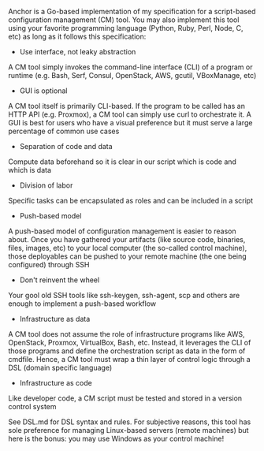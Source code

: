 Anchor is a Go-based implementation of my specification for a script-based configuration management (CM) tool. You may also implement this tool using your favorite programming language (Python, Ruby, Perl, Node, C, etc) as long as it follows this specification:

- Use interface, not leaky abstraction

A CM tool simply invokes the command-line interface (CLI) of a program or runtime (e.g. Bash, Serf, Consul, OpenStack, AWS, gcutil, VBoxManage, etc)

- GUI is optional

A CM tool itself is primarily CLI-based. If the program to be called has an HTTP API (e.g. Proxmox), a CM tool can simply use curl to orchestrate it. A GUI is best for users who have a visual preference but it must serve a large percentage of common use cases

- Separation of code and data

Compute data beforehand so it is clear in our script which is code and which is data

- Division of labor

Specific tasks can be encapsulated as roles and can be included in a script

- Push-based model

A push-based model of configuration management is easier to reason about. Once you have gathered your artifacts (like source code, binaries, files, images, etc) to your local computer (the so-called control machine), those deployables can be pushed to your remote machine (the one being configured) through SSH

- Don't reinvent the wheel

Your gool old SSH tools like ssh-keygen, ssh-agent, scp and others are enough to implement a push-based workflow

- Infrastructure as data

A CM tool does not assume the role of infrastructure programs like AWS, OpenStack, Proxmox, VirtualBox, Bash, etc. Instead, it leverages the CLI of those programs and define the orchestration script as data in the form of cmdfile. Hence, a CM tool must wrap a thin layer of control logic through a DSL (domain specific language)

- Infrastructure as code

Like developer code, a CM script must be tested and stored in a version control system


See DSL.md for DSL syntax and rules. For subjective reasons, this tool has sole preference for managing Linux-based servers (remote machines) but here is the bonus: you may use Windows as your control machine!
